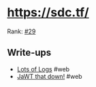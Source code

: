 # https://sdc.tf/

Rank: [#29](https://ctftime.org/event/1495)

## Write-ups
- [Lots of Logs](lots_of_logs.md) #web
- [JaWT that down!](jawt_that_down.md) #web
